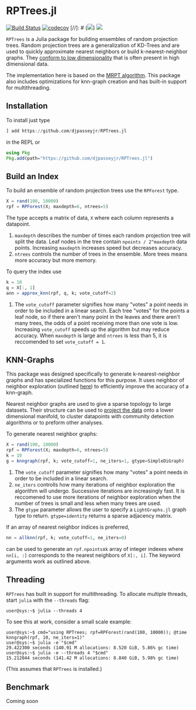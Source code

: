 # RPTrees.jl
[![Build Status](https://github.com/djpasseyjr/RPTrees.jl/actions/workflows/ci.yml/badge.svg)](https://github.com/djpasseyjr/RPTrees.jl/actions/workflows/ci.yml/badge.svg)
[![codecov](https://codecov.io/gh/djpasseyjr/RPTrees.jl/branch/main/graph/badge.svg?token=S7PNXQOLQK)](https://codecov.io/gh/djpasseyjr/RPTrees.jl)
[//]: # ([![](https://img.shields.io/badge/docs-stable-blue.svg)](https://djpasseyjr.github.io/RPTrees.jl/stable))
[![](https://img.shields.io/badge/docs-dev-blue.svg)](https://djpasseyjr.github.io/RPTrees.jl/dev)

`RPTrees` is a Julia package for building ensembles of random projection trees. Random projection trees are a generalization of KD-Trees and are used to quickly approximate nearest neighbors or build k-nearest-neighbor graphs. They [conform to low dimensionality](https://cseweb.ucsd.edu/~dasgupta/papers/rptree-stoc.pdf) that is often present in high dimensional data.

The implementation here is based on the [MRPT algorithm](https://helda.helsinki.fi//bitstream/handle/10138/301147/Hyvonen_Pitkanen_2016_Fast_Nearest.pdf?sequence=1). This package also includes optimizations for knn-graph creation and has built-in support for multithreading.

## Installation

To install just type

```jl
] add https://github.com/djpasseyjr/RPTrees.jl
```

in the REPL or 

```jl 
using Pkg
Pkg.add(path="https://github.com/djpasseyjr/RPTrees.jl")
```

## Build an Index

To build an ensemble of random projection trees use the `RPForest` type.

```jl
X = rand(100, 10000)
rpf = RPForest(X; maxdepth=6, ntrees=5)
```
The type accepts a matrix of data, `X` where each column represents a datapoint. 

1. `maxdepth` describes the number of times each random projection tree will split the data. Leaf nodes in the tree contain `npoints / 2^maxdepth` data points. Increasing `maxdepth` increases speed but decreases accuracy.
2. `ntrees` controls the number of trees in the ensemble. More trees means more accuracy but more memory.

To query the index use
```jl
k = 10
q = X[:, 1]
ann = approx_knn(rpf, q, k; vote_cutoff=2)
```

1. The `vote_cutoff` parameter signifies how many "votes" a point needs in order to be included in a linear search. Each tree "votes" for the points a leaf node, so if there aren't many point in the leaves and there aren't many trees, the odds of a point receiving more than one vote is low.  Increasing `vote_cutoff` speeds up the algorithm but may reduce accuracy. When `maxdepth` is large and `ntrees` is less than 5, it is reccomended to set `vote_cutoff = 1`. 

## KNN-Graphs

This package was designed specifically to generate k-nearest-neighbor graphs and has specialized functions for this purpose. It uses neighbor of neighbor exploration (outlined [here](https://arxiv.org/pdf/1602.00370.pdf)) to efficiently improve the accuracy of a knn-graph.

Nearest neighbor graphs are used to give a sparse topology to large datasets. Their structure can be used to [project the data](https://arxiv.org/pdf/1602.00370.pdf) onto a lower dimensional manifold, to cluster datapoints with community detection algorithms or to preform other analyses.

To generate nearest neighbor graphs:

```jl
X = rand(100, 10000)
rpf = RPForest(X; maxdepth=6, ntrees=5)
k = 10
g = knngraph(rpf, k; vote_cutoff=1, ne_iters=1, gtype=SimpleDiGraph)
```
1. The `vote_cutoff` parameter signifies how many "votes" a point needs in order to be included in a linear search.
2. `ne_iters` controlls how many iterations of neighbor exploration the algorithm will undergo. Successive iterations are increasingly fast. It is reccomened to use more iterations of neighbor exploration when the number of trees is small and less when many trees are used.
3. The `gtype` parameter allows the user to specify a `LightGraphs.jl` graph type to return. `gtype=identity` returns a sparse adjacency matrix.

If an array of nearest neighbor indices is preferred,

```jl
nn = allknn(rpf, k; vote_cutoff=1, ne_iters=0)
```

can be used to generate an `rpf.npoints`x`k` array of integer indexes where `nn[i, :]` corresponds to the nearest neighbors of `X[:, i]`. The keyword arguments work as outlined above.

## Threading

`RPTrees` has built in support for multithreading. To allocate multiple threads, start `julia` with the `--threads` flag:

```console
user@sys:~$ julia --threads 4
```

To see this at work, consider a small scale example:
```console
user@sys:~$ cmd="using RPTrees; rpf=RPForest(rand(100, 10000)); @time knngraph(rpf, 10, ne_iters=1)"
user@sys:~$ julia -e "$cmd"
29.422300 seconds (140.91 M allocations: 8.520 GiB, 5.86% gc time)
user@sys:~$ julia -e --threads 4 "$cmd"
15.212044 seconds (141.42 M allocations: 8.840 GiB, 5.98% gc time)
```
(This assumes that `RPTrees` is installed.)

## Benchmark

Coming soon